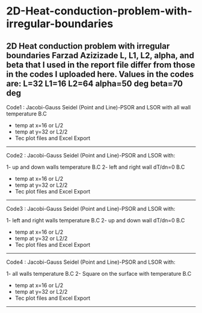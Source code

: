 # 2D-Heat-conduction-problem-with-irregular-boundaries
2D Heat conduction problem with  irregular boundaries
Farzad Azizizade
L, L1, L2, alpha, and beta that I used in the report file differ from those in the codes I uploaded here.
Values in the codes are:
L=32
L1=16
L2=64
alpha=50 deg
beta=70 deg
----------------------------------------------------------------------------------------
Code1 : Jacobi-Gauss Seidel (Point and Line)-PSOR and LSOR with all wall temperature B.C

+ temp at x=16 or L/2
+ temp at y=32 or L2/2
+ Tec plot files and Excel Export

----------------------------------------------------------------------------------------
Code2 : Jacobi-Gauss Seidel (Point and Line)-PSOR and LSOR with:

1- up and down walls temperature B.C
2- left and right wall dT/dn=0 B.C

+ temp at x=16 or L/2
+ temp at y=32 or L2/2
+ Tec plot files and Excel Export

----------------------------------------------------------------------------------------
Code3 : Jacobi-Gauss Seidel (Point and Line)-PSOR and LSOR with:

1- left and right walls temperature B.C
2- up and down wall dT/dn=0 B.C

+ temp at x=16 or L/2
+ temp at y=32 or L2/2
+ Tec plot files and Excel Export

----------------------------------------------------------------------------------------
Code4 : Jacobi-Gauss Seidel (Point and Line)-PSOR and LSOR with:

1- all walls temperature B.C
2- Square on the surface with temperature B.C

+ temp at x=16 or L/2
+ temp at y=32 or L2/2
+ Tec plot files and Excel Export

----------------------------------------------------------------------------------------
